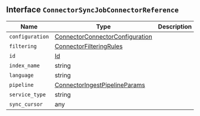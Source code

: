 ## Interface `ConnectorSyncJobConnectorReference`

| Name | Type | Description |
| - | - | - |
| `configuration` | [ConnectorConnectorConfiguration](./ConnectorConnectorConfiguration.md) | &nbsp; |
| `filtering` | [ConnectorFilteringRules](./ConnectorFilteringRules.md) | &nbsp; |
| `id` | [Id](./Id.md) | &nbsp; |
| `index_name` | string | &nbsp; |
| `language` | string | &nbsp; |
| `pipeline` | [ConnectorIngestPipelineParams](./ConnectorIngestPipelineParams.md) | &nbsp; |
| `service_type` | string | &nbsp; |
| `sync_cursor` | any | &nbsp; |
